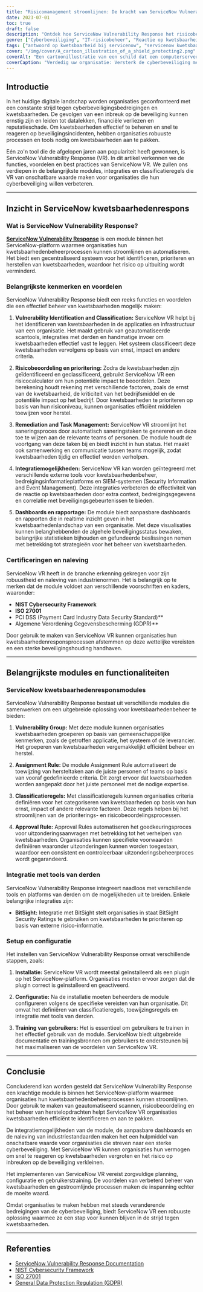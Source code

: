 ```yaml
---
title: "Risicomanagement stroomlijnen: De kracht van ServiceNow Vulnerability Response"
date: 2023-07-01
toc: true
draft: false
description: "Ontdek hoe ServiceNow Vulnerability Response het risicobeheer optimaliseert door gestroomlijnde identificatie, prioritering en herstel van kwetsbaarheden."
genre: ["Cyberbeveiliging", "IT-risicobeheer", "Reactie op kwetsbaarheid", "ServiceNow", "Beveiligingsautomatisering", "Naleving", "Informatie over bedreigingen", "Incident Management", "Kwetsbaarheid identificeren", "Saneringsstrategieën"]
tags: ["antwoord op kwetsbaarheid bij servicenow", "servicenow kwetsbaarheid responsmodule", "antwoord op kwetsbaarheden in servicenow-toepassingen", "reactie op kwetsbaarheid in servicenow", "servicenow module voor beheer van kwetsbaarheden", "pushmeldingen van servicenow werken niet", "servicenow kwetsbaarheid respons risico calculator", "certificering kwetsbaarhedenrespons van servicenow", "servicenow classificatieregels voor respons op kwetsbaarheden", "servicenow taak voor herstel van kwetsbaarheden", "servicenow kwetsbaarheid respons ci lookup regels", "servicenow kwetsbaarheid reactie derde partij integratie", "waarden voor de ernst van servicenow-gebeurtenissen", "servicenow dashboards voor respons op kwetsbaarheden", "servicenow kwetsbaarheidsresponsgroepen", "servicenow vulnerability response toewijzingsregels", "servicenow toepassing voor reactie op kwetsbaarheden", "servicenow goedkeuringsregels voor reacties op kwetsbaarheden", "servicenow kwetsbaarheid reactie uitzondering goedkeuring", "servicenow assistent voor het instellen van kwetsbaarheden", "servicenow kwetsbaarheid respons rest api", "servicenow applicatie kwetsbaarheid respons integraties", "servicenow applicatie kwetsbaarheid respons rollen", "voordelen van de kwetsbaarheidsrespons van servicenow", "blauwdruk voor kwetsbaarheden van servicenow", "kennisbank voor respons op kwetsbaarheden van servicenow", "bitsight servicenow reactie op kwetsbaarheid", "servicenow kwetsbaarheid respons ciso dashboard", "servicenow kwetsbaarheidsrespons classificatiegroepen", "servicenow kwetsbaarheid respons ci matching"]
cover: "/img/cover/A_cartoon_illustration_of_a_shield_protecting2.png"
coverAlt: "Een cartoonillustratie van een schild dat een computerserver beschermt tegen cyberbedreigingen."
coverCaption: "Verdedig uw organisatie: Versterk de cyberbeveiliging met ServiceNow Vulnerability Response"
---
```


## Introductie

In het huidige digitale landschap worden organisaties geconfronteerd met een constante strijd tegen cyberbeveiligingsbedreigingen en kwetsbaarheden. De gevolgen van een inbreuk op de beveiliging kunnen ernstig zijn en leiden tot datalekken, financiële verliezen en reputatieschade. Om kwetsbaarheden effectief te beheren en snel te reageren op beveiligingsincidenten, hebben organisaties robuuste processen en tools nodig om kwetsbaarheden aan te pakken.

Eén zo'n tool die de afgelopen jaren aan populariteit heeft gewonnen, is ServiceNow Vulnerability Response (VR). In dit artikel verkennen we de functies, voordelen en best practices van ServiceNow VR. We zullen ons verdiepen in de belangrijkste modules, integraties en classificatieregels die VR van onschatbare waarde maken voor organisaties die hun cyberbeveiliging willen verbeteren.

______

## Inzicht in ServiceNow kwetsbaarhedenrespons

### Wat is ServiceNow Vulnerability Response?

[**ServiceNow Vulnerability Response**](https://www.servicenow.com/uk/products/vulnerability-response.html) is een module binnen het ServiceNow-platform waarmee organisaties hun kwetsbaarhedenbeheerprocessen kunnen stroomlijnen en automatiseren. Het biedt een gecentraliseerd systeem voor het identificeren, prioriteren en herstellen van kwetsbaarheden, waardoor het risico op uitbuiting wordt verminderd.

### Belangrijkste kenmerken en voordelen

ServiceNow Vulnerability Response biedt een reeks functies en voordelen die een effectief beheer van kwetsbaarheden mogelijk maken:

1. **Vulnerability Identification and Classification:** ServiceNow VR helpt bij het identificeren van kwetsbaarheden in de applicaties en infrastructuur van een organisatie. Het maakt gebruik van geautomatiseerde scantools, integraties met derden en handmatige invoer om kwetsbaarheden effectief vast te leggen. Het systeem classificeert deze kwetsbaarheden vervolgens op basis van ernst, impact en andere criteria.

2. **Risicobeoordeling en prioritering:** Zodra de kwetsbaarheden zijn geïdentificeerd en geclassificeerd, gebruikt ServiceNow VR een risicocalculator om hun potentiële impact te beoordelen. Deze berekening houdt rekening met verschillende factoren, zoals de ernst van de kwetsbaarheid, de kriticiteit van het bedrijfsmiddel en de potentiële impact op het bedrijf. Door kwetsbaarheden te prioriteren op basis van hun risiconiveau, kunnen organisaties efficiënt middelen toewijzen voor herstel.

3. **Remediation and Task Management:** ServiceNow VR stroomlijnt het saneringsproces door automatisch saneringstaken te genereren en deze toe te wijzen aan de relevante teams of personen. De module houdt de voortgang van deze taken bij en biedt inzicht in hun status. Het maakt ook samenwerking en communicatie tussen teams mogelijk, zodat kwetsbaarheden tijdig en effectief worden verholpen.

4. **Integratiemogelijkheden:** ServiceNow VR kan worden geïntegreerd met verschillende externe tools voor kwetsbaarhedenbeheer, bedreigingsinformatieplatforms en SIEM-systemen (Security Information and Event Management). Deze integraties verbeteren de effectiviteit van de reactie op kwetsbaarheden door extra context, bedreigingsgegevens en correlatie met beveiligingsgebeurtenissen te bieden.

5. **Dashboards en rapportage:** De module biedt aanpasbare dashboards en rapporten die in realtime inzicht geven in het kwetsbaarhedenlandschap van een organisatie. Met deze visualisaties kunnen belanghebbenden de algehele beveiligingsstatus bewaken, belangrijke statistieken bijhouden en gefundeerde beslissingen nemen met betrekking tot strategieën voor het beheer van kwetsbaarheden.

### Certificeringen en naleving

ServiceNow VR heeft in de branche erkenning gekregen voor zijn robuustheid en naleving van industrienormen. Het is belangrijk op te merken dat de module voldoet aan verschillende voorschriften en kaders, waaronder:

- **NIST Cybersecurity Framework**
- **ISO 27001**
- PCI DSS (Payment Card Industry Data Security Standard)**
- Algemene Verordening Gegevensbescherming (GDPR)**

Door gebruik te maken van ServiceNow VR kunnen organisaties hun kwetsbaarhedenresponsprocessen afstemmen op deze wettelijke vereisten en een sterke beveiligingshouding handhaven.

______

## Belangrijkste modules en functionaliteiten

### ServiceNow kwetsbaarhedenresponsmodules

ServiceNow Vulnerability Response bestaat uit verschillende modules die samenwerken om een uitgebreide oplossing voor kwetsbaarhedenbeheer te bieden:

1. **Vulnerability Group:** Met deze module kunnen organisaties kwetsbaarheden groeperen op basis van gemeenschappelijke kenmerken, zoals de getroffen applicatie, het systeem of de leverancier. Het groeperen van kwetsbaarheden vergemakkelijkt efficiënt beheer en herstel.

2. **Assignment Rule:** De module Assignment Rule automatiseert de toewijzing van hersteltaken aan de juiste personen of teams op basis van vooraf gedefinieerde criteria. Dit zorgt ervoor dat kwetsbaarheden worden aangepakt door het juiste personeel met de nodige expertise.

3. **Classificatieregels:** Met classificatieregels kunnen organisaties criteria definiëren voor het categoriseren van kwetsbaarheden op basis van hun ernst, impact of andere relevante factoren. Deze regels helpen bij het stroomlijnen van de prioriterings- en risicobeoordelingsprocessen.

4. **Approval Rule:** Approval Rules automatiseren het goedkeuringsproces voor uitzonderingsaanvragen met betrekking tot het verhelpen van kwetsbaarheden. Organisaties kunnen specifieke voorwaarden definiëren waaronder uitzonderingen kunnen worden toegestaan, waardoor een consistent en controleerbaar uitzonderingsbeheerproces wordt gegarandeerd.

### Integratie met tools van derden

ServiceNow Vulnerability Response integreert naadloos met verschillende tools en platforms van derden om de mogelijkheden uit te breiden. Enkele belangrijke integraties zijn:

- **BitSight:** Integratie met BitSight stelt organisaties in staat BitSight Security Ratings te gebruiken om kwetsbaarheden te prioriteren op basis van externe risico-informatie.

### Setup en configuratie

Het instellen van ServiceNow Vulnerability Response omvat verschillende stappen, zoals:

1. **Installatie:** ServiceNow VR wordt meestal geïnstalleerd als een plugin op het ServiceNow-platform. Organisaties moeten ervoor zorgen dat de plugin correct is geïnstalleerd en geactiveerd.

2. **Configuratie:** Na de installatie moeten beheerders de module configureren volgens de specifieke vereisten van hun organisatie. Dit omvat het definiëren van classificatieregels, toewijzingsregels en integratie met tools van derden.

3. **Training van gebruikers:** Het is essentieel om gebruikers te trainen in het effectief gebruik van de module. ServiceNow biedt uitgebreide documentatie en trainingsbronnen om gebruikers te ondersteunen bij het maximaliseren van de voordelen van ServiceNow VR.

______

## Conclusie

Concluderend kan worden gesteld dat ServiceNow Vulnerability Response een krachtige module is binnen het ServiceNow-platform waarmee organisaties hun kwetsbaarhedenbeheerprocessen kunnen stroomlijnen. Door gebruik te maken van geautomatiseerd scannen, risicobeoordeling en het beheer van herstelopdrachten helpt ServiceNow VR organisaties kwetsbaarheden efficiënt te identificeren en aan te pakken.

De integratiemogelijkheden van de module, de aanpasbare dashboards en de naleving van industriestandaarden maken het een hulpmiddel van onschatbare waarde voor organisaties die streven naar een sterke cyberbeveiliging. Met ServiceNow VR kunnen organisaties hun vermogen om snel te reageren op kwetsbaarheden vergroten en het risico op inbreuken op de beveiliging verkleinen.

Het implementeren van ServiceNow VR vereist zorgvuldige planning, configuratie en gebruikerstraining. De voordelen van verbeterd beheer van kwetsbaarheden en gestroomlijnde processen maken de inspanning echter de moeite waard.

Omdat organisaties te maken hebben met steeds veranderende bedreigingen van de cyberbeveiliging, biedt ServiceNow VR een robuuste oplossing waarmee ze een stap voor kunnen blijven in de strijd tegen kwetsbaarheden.

______

## Referenties

- [ServiceNow Vulnerability Response Documentation](https://docs.servicenow.com/)
- [NIST Cybersecurity Framework](https://www.nist.gov/cyberframework)
- [ISO 27001](https://www.iso.org/isoiec-27001-information-security.html)
- [General Data Protection Regulation (GDPR)](https://gdpr.eu/)
